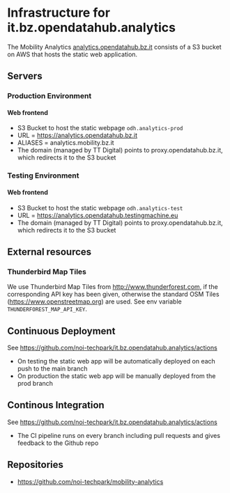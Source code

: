 # Infrastructure for it.bz.opendatahub.analytics

The Mobility Analytics [analytics.opendatahub.bz.it](https://analytics.opendatahub.bz.it) consists of a S3 bucket on AWS that hosts the static web application.

## Servers

### Production Environment
#### Web frontend
- S3 Bucket to host the static webpage `odh.analytics-prod`
- URL = https://analytics.opendatahub.bz.it
- ALIASES = analytics.mobility.bz.it
- The domain (managed by TT Digital) points to proxy.opendatahub.bz.it, which redirects it to the S3 bucket

### Testing Environment
#### Web frontend
- S3 Bucket to host the static webpage `odh.analytics-test`
- URL = https://analytics.opendatahub.testingmachine.eu
- The domain (managed by TT Digital) points to proxy.opendatahub.bz.it, which redirects it to the S3 bucket

## External resources

### Thunderbird Map Tiles
We use Thunderbird Map Tiles from http://www.thunderforest.com, if the
corresponding API key has been given, otherwise the standard OSM Tiles
(https://www.openstreetmap.org) are used. See env variable `THUNDERFOREST_MAP_API_KEY`.

## Continuous Deployment
See https://github.com/noi-techpark/it.bz.opendatahub.analytics/actions

- On testing the static web app will be automatically deployed on each push to the main branch
- On production the static web app will be manually deployed from the prod branch

## Continous Integration
See https://github.com/noi-techpark/it.bz.opendatahub.analytics/actions

- The CI pipeline runs on every branch including pull requests and gives feedback to the Github repo

## Repositories
- https://github.com/noi-techpark/mobility-analytics
